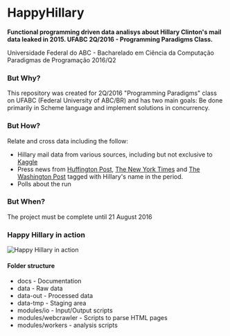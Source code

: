 # HappyHillary

**Functional programming driven data analisys about Hillary Clinton's mail data leaked in 2015. UFABC 2Q/2016 - Programming Paradigms Class.**

Universidade Federal do ABC - Bacharelado em Ciência da Computação  
Paradigmas de Programação 2016/Q2

### But Why?

This repository was created for 2Q/2016 "Programming Paradigms" class on UFABC (Federal University of ABC/BR) and has two main goals: Be done primarily in Scheme language and implement solutions in concurrency.

### But How?

Relate and cross data including the follow:

* Hillary mail data from various sources, including but not exclusive to [Kaggle](https://www.kaggle.com/)
* Press news from [Huffington Post](http://www.huffingtonpost.com/), [The New York Times](http://www.nytimes.com/) and [The Washington Post](https://www.washingtonpost.com/) tagged with Hillary's name in the period.
* Polls about the run 

### But When?

The project must be complete until 21 August 2016

### Happy Hillary in action

![Happy Hillary in action](http://jtf.org/wp-content/uploads/2015/08/hillary-clinton-laughing.jpg "Happy Hillary in Action")

#### Folder structure

* docs - Documentation
* data - Raw data
* data-out - Processed data
* data-tmp - Staging area
* modules/io - Input/Output scripts
* modules/webcrawler - Scripts to parse HTML pages
* modules/workers - analysis scripts
